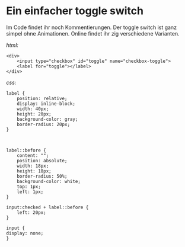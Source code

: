 # Ein einfacher toggle switch

Im Code findet ihr noch Kommentierungen. Der toggle switch ist ganz simpel ohne Animationen. Online findet ihr zig verschiedene Varianten.

*html:*

    <div>
        <input type="checkbox" id="toggle" name="checkbox-toggle">
        <label for="toggle"></label>
    </div>

*css:*

    label {
        position: relative;
        display: inline-block;
        width: 40px;
        height: 20px;
        background-color: gray;
        border-radius: 20px;
    }



    label::before {
        content: "";
        position: absolute;
        width: 18px;
        height: 18px;
        border-radius: 50%;
        background-color: white;
        top: 1px;
        left: 1px;
    }

    input:checked + label::before {
        left: 20px;
    }

    input {
    display: none;
    }